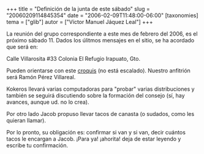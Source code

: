 +++
title = "Definición de la junta de este sábado"
slug = "20060209114845354"
date = "2006-02-09T11:48:00-06:00"
[taxonomies]
tema = ["glib"]
autor = ["Víctor Manuel Jáquez Leal"]
+++

La reunión del grupo correspondiente a este mes de febrero del 2006, es
el próximo sábado 11. Dados los úlitmos mensajes en el sitio, se ha
acordado que será en:

Calle Villarosita #33
Colonia El Refugio
Irapuato, Gto.

Pueden orientarse con este
[croquis](http://wiki.glib.org.mx/index.php/Calendario_de_Juntas_GLIB_2006#Direcci.C3.B3n_por_si_deciden_que_sea_en_Irapuato)
(no está escalado). Nuestro anfitrión será Ramón Pérez Villareal.

Kokeros llevará varias computadoras para "probar" varias distribuciones
y también se seguirá discutiendo sobre la formación del consejo (sí, hay
avances, aunque ud. no lo crea).

Por otro lado Jacob propuso llevar tacos de canasta (o sudados, como les
quieran llamar).

Por lo pronto, su obligación es: confirmar si van y si van, decir
cuántos tacos le encargan a Jacob. ¡Para ya! ¡ahorita! deja de estar
leyendo y escribe tu confirmación.
